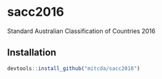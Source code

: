 # sacc2016

Standard Australian Classification of Countries 2016

## Installation

```r
devtools::install_github("mitcda/sacc2016")
```

